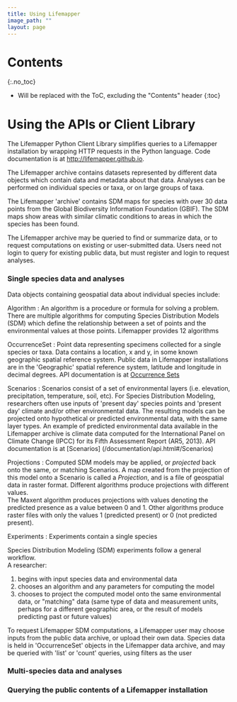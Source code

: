 ```yaml
---
title: Using Lifemapper
image_path: ""
layout: page
---
```

# Contents
{:.no_toc}

* Will be replaced with the ToC, excluding the "Contents" header
{:toc}

# Using the APIs or Client Library


The Lifemapper Python Client Library simplifies queries to a Lifemapper
installation by wrapping HTTP requests in the Python language.
Code documentation is at http://lifemapper.github.io.   

The Lifemapper archive contains datasets represented by different data objects 
which contain data and metadata about that data.  Analyses can be performed 
on individual species or taxa, or on large groups of taxa.  

The Lifemapper 'archive' contains SDM maps for species with over 30 data points 
from the Global Biodiversity Information Foundation (GBIF).  The SDM maps show 
areas with similar climatic conditions to areas in which the species has been 
found.

The Lifemapper archive may be queried to find or summarize data, or to 
request computations on existing or user-submitted data.  Users need not login 
to query for existing public data, but must register and login to request 
analyses.
 
### Single species data and analyses

Data objects containing geospatial data about individual species include:

Algorithm
: An algorithm is a procedure or formula for solving a problem.  There are 
  multiple algorithms for computing Species Distribution Models (SDM) which 
  define the relationship between a set of points and the environmental values 
  at those points. Lifemapper provides 12 algorithms

OccurrenceSet
: Point data representing specimens collected for a single species or taxa.  Data
  contains a location, x and y, in some known geographic spatial reference system.
  Public data in Lifemapper installations are in the 'Geographic' spatial 
  reference system, latitude and longitude in decimal degrees. API documentation
  is at [Occurrence Sets](/documentation/api.html#/Occurrence_Sets) 

Scenarios
: Scenarios consist of a set of environmental layers (i.e. elevation, 
  precipitation, temperature, soil, etc).  For Species Distribution Modeling, 
  researchers often use inputs of 'present day' species points and 'present day' 
  climate and/or other environmental data.  The resulting models can be 
  projected onto hypothetical or predicted environmental data, with the
  same layer types.  An example of predicted environmental data available in 
  the Lifemapper archive is climate data computed for the 
  International Panel on Climate Change (IPCC) for its Fifth Assessment 
  Report (AR5, 2013).  API documentation is at 
  [Scenarios] (/documentation/api.html#/Scenarios)
  
Projections
: Computed SDM models may be applied, or *projected* back onto the same, or 
  matching Scenarios.  A map created from the projection of this model onto 
  a Scenario is called a *Projection*, and is a file of geospatial data in 
  raster format.  Different algorithms produce projections with different values.  
  The Maxent algorithm produces projections with values denoting the predicted 
  presence as a value between 0 and 1.  Other algorithms produce raster files 
  with only the values 1 (predicted present) or 0 (not predicted present).
  
Experiments
:  Experiments contain a single species 

Species Distribution Modeling (SDM) experiments follow a general workflow.  
A researcher:

  1. begins with input species data and environmental data 
  1. chooses an algorithm and any parameters for computing the model
  1. chooses to project the computed model onto the same environmental
     data, or "matching" data (same type of data and measurement units, 
     perhaps for a different geographic area, or the result of models predicting 
     past or future values) 
     
To request Lifemapper SDM computations, a Lifemapper user may choose inputs from
the public data archive, or upload their own data.  Species data is held in 
'OccurrenceSet' objects in the Lifemapper data archive, and may be queried 
with 'list' or 'count' queries, using filters as the user   

### Multi-species data and analyses



### Querying the public contents of a Lifemapper installation



